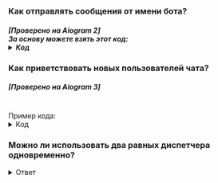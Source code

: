 <h3>Как отправлять сообщения от имени бота?</h3>
<h5>
  [Проверено на Aiogram 2]<br>
  За основу можете взять этот код:
<details>
  <summary>Код </summary>
import requests<br>
while 1:<br>
    chat_id = ""<br>
    message = input()<br>
    url = f"https://api.telegram.org/bot{API_TOKEN}/sendMessage?chat_id={chat_id}&text={message}"<br>
    print(requests.get(url).json())<br>
</details>
</h5>
<h3>Как приветствовать новых пользователей чата?</h3>
<h5>[Проверено на Aiogram 3]</h5><br>
Пример кода:
<details>
  <summary>Код</summary>
@dp.message(F.new_chat_members)
async def new_member(message: types.Message):
  await bot.send_message(chat_id, "Привет, новенький")
</details>
<h3>Можно ли использовать два равных диспетчера одновременно?</h3>
<details><summary>Ответ</summary>
Нет, один из них будет перекрывать работу другого. Лучше включить функционал одного диспетчера внутрь другого.<br>
Если ваш диспетчер обрабатывает только текст, а нужно ещё стикеры, картинки и так далее - пропишите другой диспетчер для этого вида сообщений отдельно.
</details>
